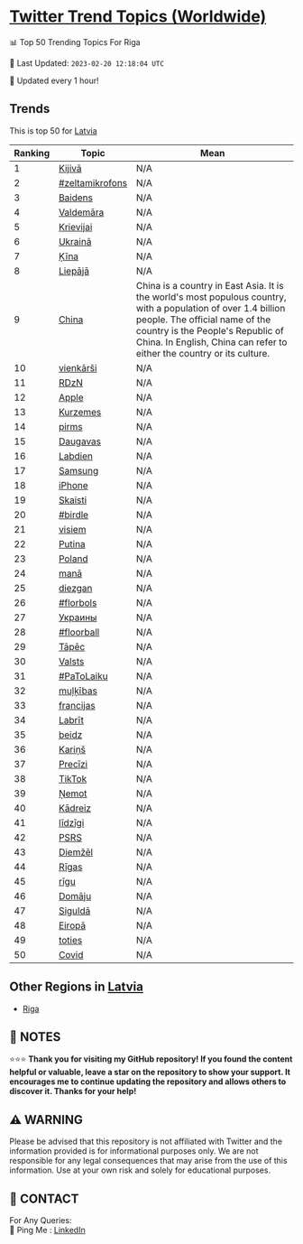 [Twitter Trend Topics (Worldwide)](https://github.com/ErcinDedeoglu/Twitter-Trend-Topics)
==========


📊 Top 50 Trending Topics For Riga

📆 Last Updated: `2023-02-20 12:18:04 UTC`

🔧 Updated every 1 hour!


## Trends

This is top 50 for [Latvia](</Latvia>)

| Ranking | Topic | Mean |
| ------- | ------------ | ------------ |
| 1 | [Kijivā](http://twitter.com/search?q=Kijiv%c4%81) | N/A |
| 2 | [#zeltamikrofons](http://twitter.com/search?q=%23zeltamikrofons) | N/A |
| 3 | [Baidens](http://twitter.com/search?q=Baidens) | N/A |
| 4 | [Valdemāra](http://twitter.com/search?q=Valdem%c4%81ra) | N/A |
| 5 | [Krievijai](http://twitter.com/search?q=Krievijai) | N/A |
| 6 | [Ukrainā](http://twitter.com/search?q=Ukrain%c4%81) | N/A |
| 7 | [Ķīna](http://twitter.com/search?q=%c4%b6%c4%abna) | N/A |
| 8 | [Liepājā](http://twitter.com/search?q=Liep%c4%81j%c4%81) | N/A |
| 9 | [China](http://twitter.com/search?q=China) | China is a country in East Asia. It is the world's most populous country, with a population of over 1.4 billion people. The official name of the country is the People's Republic of China. In English, China can refer to either the country or its culture. |
| 10 | [vienkārši](http://twitter.com/search?q=vienk%c4%81r%c5%a1i) | N/A |
| 11 | [RDzN](http://twitter.com/search?q=RDzN) | N/A |
| 12 | [Apple](http://twitter.com/search?q=Apple) | N/A |
| 13 | [Kurzemes](http://twitter.com/search?q=Kurzemes) | N/A |
| 14 | [pirms](http://twitter.com/search?q=pirms) | N/A |
| 15 | [Daugavas](http://twitter.com/search?q=Daugavas) | N/A |
| 16 | [Labdien](http://twitter.com/search?q=Labdien) | N/A |
| 17 | [Samsung](http://twitter.com/search?q=Samsung) | N/A |
| 18 | [iPhone](http://twitter.com/search?q=iPhone) | N/A |
| 19 | [Skaisti](http://twitter.com/search?q=Skaisti) | N/A |
| 20 | [#birdle](http://twitter.com/search?q=%23birdle) | N/A |
| 21 | [visiem](http://twitter.com/search?q=visiem) | N/A |
| 22 | [Putina](http://twitter.com/search?q=Putina) | N/A |
| 23 | [Poland](http://twitter.com/search?q=Poland) | N/A |
| 24 | [manā](http://twitter.com/search?q=man%c4%81) | N/A |
| 25 | [diezgan](http://twitter.com/search?q=diezgan) | N/A |
| 26 | [#florbols](http://twitter.com/search?q=%23florbols) | N/A |
| 27 | [Украины](http://twitter.com/search?q=%d0%a3%d0%ba%d1%80%d0%b0%d0%b8%d0%bd%d1%8b) | N/A |
| 28 | [#floorball](http://twitter.com/search?q=%23floorball) | N/A |
| 29 | [Tāpēc](http://twitter.com/search?q=T%c4%81p%c4%93c) | N/A |
| 30 | [Valsts](http://twitter.com/search?q=Valsts) | N/A |
| 31 | [#PaToLaiku](http://twitter.com/search?q=%23PaToLaiku) | N/A |
| 32 | [muļķības](http://twitter.com/search?q=mu%c4%bc%c4%b7%c4%abbas) | N/A |
| 33 | [francijas](http://twitter.com/search?q=francijas) | N/A |
| 34 | [Labrīt](http://twitter.com/search?q=Labr%c4%abt) | N/A |
| 35 | [beidz](http://twitter.com/search?q=beidz) | N/A |
| 36 | [Kariņš](http://twitter.com/search?q=Kari%c5%86%c5%a1) | N/A |
| 37 | [Precīzi](http://twitter.com/search?q=Prec%c4%abzi) | N/A |
| 38 | [TikTok](http://twitter.com/search?q=TikTok) | N/A |
| 39 | [Ņemot](http://twitter.com/search?q=%c5%85emot) | N/A |
| 40 | [Kādreiz](http://twitter.com/search?q=K%c4%81dreiz) | N/A |
| 41 | [līdzīgi](http://twitter.com/search?q=l%c4%abdz%c4%abgi) | N/A |
| 42 | [PSRS](http://twitter.com/search?q=PSRS) | N/A |
| 43 | [Diemžēl](http://twitter.com/search?q=Diem%c5%be%c4%93l) | N/A |
| 44 | [Rīgas](http://twitter.com/search?q=R%c4%abgas) | N/A |
| 45 | [rīgu](http://twitter.com/search?q=r%c4%abgu) | N/A |
| 46 | [Domāju](http://twitter.com/search?q=Dom%c4%81ju) | N/A |
| 47 | [Siguldā](http://twitter.com/search?q=Siguld%c4%81) | N/A |
| 48 | [Eiropā](http://twitter.com/search?q=Eirop%c4%81) | N/A |
| 49 | [toties](http://twitter.com/search?q=toties) | N/A |
| 50 | [Covid](http://twitter.com/search?q=Covid) | N/A |



## Other Regions in [Latvia](</Latvia>)

* [Riga](</Latvia/Riga.md>)



## 📝 NOTES

⭐⭐⭐ **Thank you for visiting my GitHub repository! If you found the content helpful or valuable, leave a star on the repository to show your support. It encourages me to continue updating the repository and allows others to discover it. Thanks for your help!**


## ⚠️ WARNING

Please be advised that this repository is not affiliated with Twitter and the information provided is for informational purposes only. We are not responsible for any legal consequences that may arise from the use of this information. Use at your own risk and solely for educational purposes.


## 📨 CONTACT

 For Any Queries:  
            🏓 Ping Me : [LinkedIn](https://www.linkedin.com/in/ercindedeoglu/)
